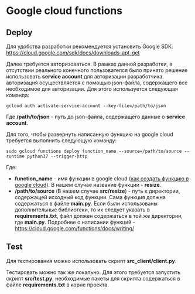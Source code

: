 # Google cloud functions

## Deploy

Для удобства разработки рекомендуется установить Google SDK: https://cloud.google.com/sdk/docs/downloads-apt-get

Далее требуется авторизоваться. В рамках данной разработки, в отсутствии реального конечного пользователся было принято решение использовать **service account** для авторизации разработчика. авторизация осуществляется с помощью json-файла, содержащего все необходимое для авторизации. Для этого используется следующая команда:

```
gcloud auth activate-service-account --key-file=/path/to/json
```

Где **/path/to/json** - путь до json-файла, содержащего данные о **service account**.

Для того, чтобы развернуть написанную функцию на google cloud требуется выполнить следующую команду:

```
sudo gcloud functions deploy function_name --source=/path/to/source --runtime python37 --trigger-http
```

Где:

- **function_name** - имя функции в google cloud ([как создать функцию в google cloud](https://cloud.google.com/functions/docs/quickstart-console)). В нашем случае название функции - **resize**.
- **/path/to/source** (В нашем случае **src/resize**) - путь к директории, содержащей исходный код функции. Сама функция должна содержаться в файле **main.py**. Если были использованы дополнительные библиотеки, то их следует указать в **requirements.txt**, файл должен содержаться в той же директории, где **main.py**. Подробнее о написании функций - https://cloud.google.com/functions/docs/writing/

## Test

Для тестирования можно использовать скрипт **src_client/client.py**.

Тестировать можно так же локально. Для этого требуется запустить скрипт **src/test.py**, необходимые пакеты для скрипта содержаться в файле **requirements.txt** в корне проекта.
